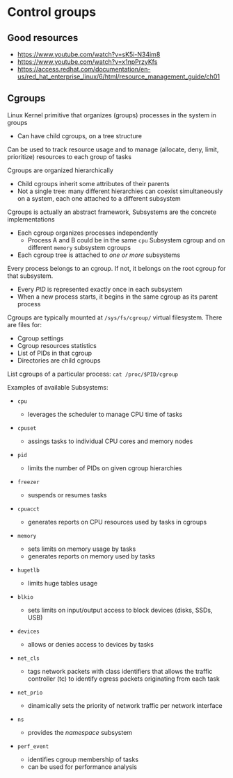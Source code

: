 # Control groups

## Good resources

- https://www.youtube.com/watch?v=sK5i-N34im8
- https://www.youtube.com/watch?v=x1npPrzyKfs
- https://access.redhat.com/documentation/en-us/red_hat_enterprise_linux/6/html/resource_management_guide/ch01

## Cgroups

Linux Kernel primitive that organizes (groups) processes in the system in groups
  - Can have child cgroups, on a tree structure

Can be used to track resource usage and to manage (allocate, deny, limit, prioritize) resources to each group of tasks

Cgroups are organized hierarchically
  - Child cgroups inherit some attributes of their parents
  - Not a single tree: many different hierarchies can coexist simultaneously on a system, each one attached to a different subsystem 

Cgroups is actually an abstract framework, Subsystems are the concrete implementations
  
- Each cgroup organizes processes independently
  - Process A and B could be in the same `cpu` Subsystem cgroup and on different `memory` subsystem cgroups
- Each cgroup tree is attached to *one or more* subsystems
  
Every process belongs to an cgroup. If not, it belongs on the root cgroup for that subsystem.
  - Every *PID* is represented exactly once in each subsystem
  - When a new process starts, it begins in the same cgroup as its parent process

Cgroups are typically mounted at `/sys/fs/cgroup/` virtual filesystem. There are files for:
  - Cgroup settings
  - Cgroup resources statistics
  - List of PIDs in that cgroup
  - Directories are child cgroups

List cgroups of a particular process: `cat /proc/$PID/cgroup`  

Examples of available Subsystems:
  - `cpu`
    - leverages the scheduler to manage CPU time of tasks
  
  - `cpuset`
    - assings tasks to individual CPU cores and memory nodes

  - `pid`
    - limits the number of PIDs on given cgroup hierarchies

  - `freezer`
    - suspends or resumes tasks

  - `cpuacct`
    - generates reports on CPU resources used by tasks in cgroups
  
  - `memory`
    - sets limits on memory usage by tasks
    - generates reports on memory used by tasks

  - `hugetlb`
    - limits huge tables usage

  - `blkio`
    - sets limits on input/output access to block devices (disks, SSDs, USB)

  - `devices`
    - allows or denies access to devices by tasks

  - `net_cls`
    - tags network packets with class identifiers that allows the traffic controller (tc) to identify egress packets originating from each task

  - `net_prio`
    - dinamically sets the priority of network traffic per network interface

  - `ns`
    - provides the *namespace* subsystem

  - `perf_event`
    - identifies cgroup membership of tasks
    - can be used for performance analysis

